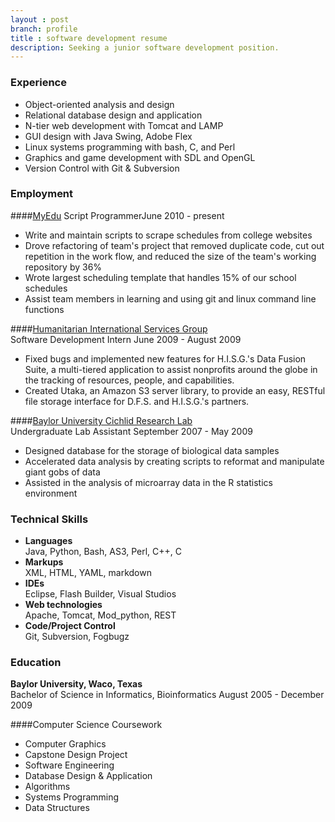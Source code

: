 ```yaml
---
layout : post
branch: profile
title : software development resume
description: Seeking a junior software development position.
---
```



### Experience
* Object-oriented analysis and design
* Relational database design and application
* N-tier web development with Tomcat and LAMP
* GUI design with Java Swing, Adobe Flex
* Linux systems programming with bash, C, and Perl
* Graphics and game development with SDL and OpenGL
* Version Control with Git & Subversion

### Employment
####[MyEdu](http://www.myedu.com "myEdu.com")
<span class="description">Script Programmer<span class="date">June 2010 - present</span></span>
* Write and maintain scripts to scrape schedules from college websites
* Drove refactoring of team's project that removed duplicate code, cut out repetition in the work flow, and reduced the size of the team's working repository by 36%
* Wrote largest scheduling template that handles 15% of our school schedules
* Assist team members in learning and using git and linux command line functions

####[Humanitarian International Services Group](http://hisg.org "HISG home page")  
<span class="description">Software Development Intern <span class="date">June 2009 - August 2009</span></span>
* Fixed bugs and implemented new features for H.I.S.G.'s Data Fusion Suite, a multi-tiered application to assist nonprofits around the globe in the tracking of resources, people, and capabilities.
* Created Utaka, an Amazon S3 server library, to provide an easy, RESTful file storage interface for D.F.S. and H.I.S.G.'s partners.

####[Baylor University Cichlid Research Lab](https://bearspace.baylor.edu/Patrick_Danley/www/The_Danley_Lab/The_Danley_Lab.html "The Danley Lab")  
<span class="description">Undergraduate Lab Assistant <span class="date">September 2007 - May 2009</span></span>
* Designed database for the storage of biological data samples
* Accelerated data analysis by creating scripts to reformat and manipulate giant gobs of data
* Assisted in the analysis of microarray data in the R statistics environment

### Technical Skills 
* **Languages**  
    Java, Python, Bash, AS3, Perl, C++, C  
* **Markups**  
    XML, HTML, YAML, markdown  
* **IDEs**  
    Eclipse, Flash Builder, Visual Studios  
* **Web technologies**  
    Apache, Tomcat, Mod_python, REST  
* **Code/Project Control**  
    Git, Subversion, Fogbugz

### Education
**Baylor University, Waco, Texas**  
<span class="description">Bachelor of Science in Informatics, Bioinformatics <span class="date">August 2005 - December 2009</span></span>  
     
####Computer Science Coursework
* Computer Graphics
* Capstone Design Project
* Software Engineering
* Database Design & Application
* Algorithms
* Systems Programming
* Data Structures

